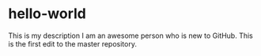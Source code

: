 # hello-world
This is my description
I am an awesome person who is new to GitHub. This is the first edit to the master repository.
